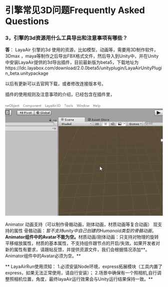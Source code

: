 # 引擎常见3D问题Frequently Asked Questions



### 3，引擎的3d资源用什么工具导出和注意事项有哪些？

**答**： LayaAir 引擎的3d 使用的资源，比如模型，动画等，需要用3D制作软件，3Dmax ，maya等制作之后导出FBX格式文件，然后导入到Unity中，并在Unity中安装LayaAir提供的3d导出插件，目前最新版为beta5，下载地址为https://ldc.layabox.com/download/2.0.0beta5/unityplugin/LayaAirUnityPlugin_beta.unitypackage

以后有更新可以去官网下载，或者修改连接版本号。

插件的使用规则及注意事项的介绍，已经包含在插件里，

![](img/1.gif)

 Animator 动画支持（可以制作骨骼动画，刚体动画，材质动画等复合动画）
​             现支持的属性 
​                    骨骼动画：*暂不支持unity中自己创建的Humanoid类型的骨骼动画*，**Animator组件中的Avatar不能为空。**
​                    材质动画/刚体动画：只支持对物理的旋转平移缩放属性，材质的基本属性，不支持组件跟节点的开启/失效。如果开发者对新的属性有要求，请跟帖反馈，并提供资源文件，我们会根据情况添加**。Animator组件中的Avatar必须为空。**

**         LayaAirRun使用须知：                1.必须安装Node环境，express拓展模块（工具内置了express，如果无法正常使用，请自行安装）；                2.场景中确保有一个照相机,自行调整照相机位置，角度，最终layaAir运行效果会与Unity运行结果保持一致。**
